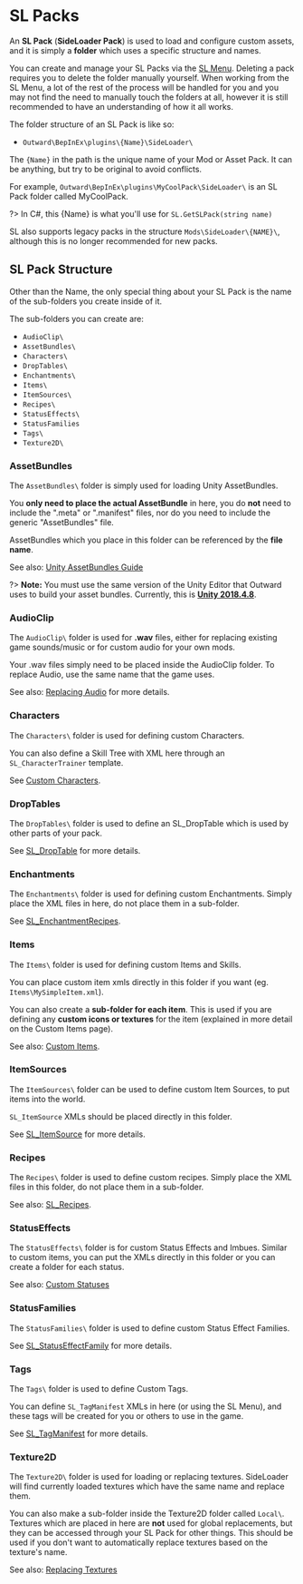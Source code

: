 # SL Packs

An <b>SL Pack</b> (<b>SideLoader Pack</b>) is used to load and configure custom assets, and it is simply a <b>folder</b> which uses a specific structure and names.

You can create and manage your SL Packs via the [SL Menu](Basics/SLMenu). Deleting a pack requires you to delete the folder manually yourself. When working from the SL Menu, a lot of the rest of the process will be handled for you and you may not find the need to manually touch the folders at all, however it is still recommended to have an understanding of how it all works.

The folder structure of an SL Pack is like so:
* `Outward\BepInEx\plugins\{Name}\SideLoader\`

The `{Name}` in the path is the unique name of your Mod or Asset Pack. It can be anything, but try to be original to avoid conflicts.

For example, `Outward\BepInEx\plugins\MyCoolPack\SideLoader\` is an SL Pack folder called MyCoolPack.

?> In C#, this {Name} is what you'll use for `SL.GetSLPack(string name)`

SL also supports legacy packs in the structure `Mods\SideLoader\{NAME}\`, although this is no longer recommended for new packs.

## SL Pack Structure
Other than the Name, the only special thing about your SL Pack is the name of the sub-folders you create inside of it.

The sub-folders you can create are:
* `AudioClip\`
* `AssetBundles\`
* `Characters\`
* `DropTables\`
* `Enchantments\`
* `Items\`
* `ItemSources\`
* `Recipes\`
* `StatusEffects\`
* `StatusFamilies`
* `Tags\`
* `Texture2D\`

### AssetBundles

The `AssetBundles\` folder is simply used for loading Unity AssetBundles.

You <b>only need to place the actual AssetBundle</b> in here, you do <b>not</b> need to include the ".meta" or ".manifest" files, nor do you need to include the generic "AssetBundles" file.

AssetBundles which you place in this folder can be referenced by the <b>file name</b>.

See also: [Unity AssetBundles Guide](https://docs.unity3d.com/Manual/AssetBundles-Workflow.html)

?> <b>Note:</b> You must use the same version of the Unity Editor that Outward uses to build your asset bundles. Currently, this is <b>[Unity 2018.4.8](https://download.unity3d.com/download_unity/9bc9d983d803/Windows64EditorInstaller/UnitySetup64-2018.4.8f1.exe)</b>.

### AudioClip

The `AudioClip\` folder is used for <b>.wav</b> files, either for replacing existing game sounds/music or for custom audio for your own mods.

Your .wav files simply need to be placed inside the AudioClip folder. To replace Audio, use the same name that the game uses. 

See also: [Replacing Audio](Guides/ReplacingAudio.md) for more details.

### Characters

The `Characters\` folder is used for defining custom Characters.

You can also define a Skill Tree with XML here through an `SL_CharacterTrainer` template.

See [Custom Characters](Guides/Characters.md).

### DropTables

The `DropTables\` folder is used to define an SL_DropTable which is used by other parts of your pack.

See [SL_DropTable](API/SL_DropTable) for more details.

### Enchantments

The `Enchantments\` folder is used for defining custom Enchantments. Simply place the XML files in here, do not place them in a sub-folder.

See [SL_EnchantmentRecipes](API/SL_EnchantmentRecipe.md).

### Items

The `Items\` folder is used for defining custom Items and Skills.

You can place custom item xmls directly in this folder if you want (eg. `Items\MySimpleItem.xml`).

You can also create a <b>sub-folder for each item</b>. This is used if you are defining any <b>custom icons or textures</b> for the item (explained in more detail on the Custom Items page).

See also: [Custom Items](Guides/Items.md).

### ItemSources

The `ItemSources\` folder can be used to define custom Item Sources, to put items into the world.

`SL_ItemSource` XMLs should be placed directly in this folder.

See [SL_ItemSource](API/SL_ItemSource.md) for more details.

### Recipes

The `Recipes\` folder is used to define custom recipes. Simply place the XML files in this folder, do not place them in a sub-folder.

See also: [SL_Recipes](API/SL_Recipe.md).

### StatusEffects

The `StatusEffects\` folder is for custom Status Effects and Imbues. Similar to custom items, you can put the XMLs directly in this folder or you can create a folder for each status.

See also: [Custom Statuses](Guides/StatusEffects.md)

### StatusFamilies

The `StatusFamilies\` folder is used to define custom Status Effect Families.

See [SL_StatusEffectFamily](API/SL_StatusEffectFamily.md) for more details.

### Tags

The `Tags\` folder is used to define Custom Tags.

You can define `SL_TagManifest` XMLs in here (or using the SL Menu), and these tags will be created for you or others to use in the game.

See [SL_TagManifest](API/SL_TagManifest.md) for more details.

### Texture2D

The `Texture2D\` folder is used for loading or replacing textures. SideLoader will find currently loaded textures which have the same name and replace them.

You can also make a sub-folder inside the Texture2D folder called `Local\`. Textures which are placed in here are <b>not</b> used for global replacements, but they can be accessed through your SL Pack for other things. This should be used if you don't want to automatically replace textures based on the texture's name.

See also: [Replacing Textures](Guides/ReplacingTextures.md)
